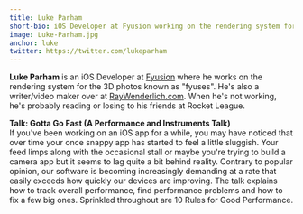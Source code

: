 ```yaml
---
title: Luke Parham
short-bio: iOS Developer at Fyusion working on the rendering system for the 3D photos
image: Luke-Parham.jpg
anchor: luke
twitter: https://twitter.com/lukeparham
---
```


**Luke Parham** is an iOS Developer at [Fyusion](https://fyusion.com/) where he works on the rendering system for the 3D photos known as "fyuses". He's also a writer/video maker over at [RayWenderlich.com](https://www.raywenderlich.com/). When he's not working, he's probably reading or losing to his friends at Rocket League.

**Talk: Gotta Go Fast (A Performance and Instruments Talk)**  
If you've been working on an iOS app for a while, you may have noticed that over time your once snappy app has started to feel a little sluggish. Your feed limps along with the occasional stall or maybe you're trying to build a camera app but it seems to lag quite a bit behind reality.  Contrary to popular opinion, our software is becoming increasingly demanding at a rate that easily exceeds how quickly our devices are improving.
The talk explains how to track overall performance, find performance problems and how to fix a few big ones. Sprinkled throughout are 10 Rules for Good Performance.
